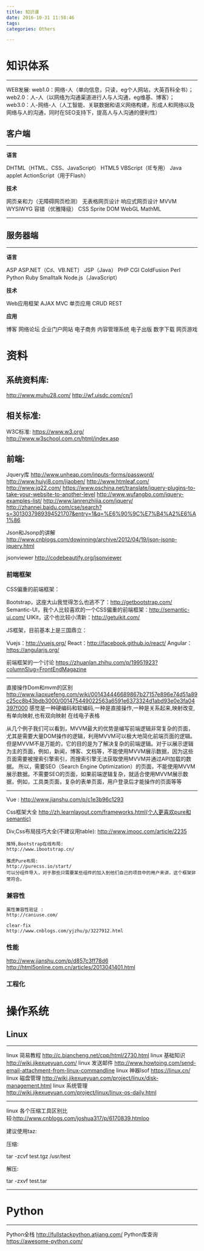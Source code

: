 ```yaml
---
title: 知识谱
date: 2016-10-31 11:58:46
tags:
categories: Others

---
```


# 知识体系

--------

WEB发展:
web1.0：网络-人（单向信息，只读，eg个人网站，大英百科全书）；
web2.0：人-人（以网络为沟通渠道进行人与人沟通，eg维基、博客）；
web3.0：人-网络-人（人工智能、关联数据和语义网络构建，形成人和网络以及网络与人的沟通，同时在SEO支持下，提高人与人沟通的便利性）


## 客户端

-----------
**语言**

DHTML（HTML、CSS、JavaScript） HTML5 VBScript（IE专用） Java applet ActionScript（用于Flash）

**技术**

网页亲和力（无障碍网页检测） 无表格网页设计 响应式网页设计 MVVM WYSIWYG 容错（优雅降级） CSS Sprite DOM WebGL MathML


----

## 服务器端

--------
**语言**

ASP ASP.NET（C♯、VB.NET） JSP（Java） PHP CGI ColdFusion Perl Python Ruby Smalltalk Node.js（JavaScript）

**技术**

Web应用框架 AJAX MVC 单页应用 CRUD REST

**应用**

博客 网络论坛 企业门户网站 电子商务 内容管理系统 电子出版 数字下载 网页游戏


# 资料

## 系统资料库:

http://www.muhu28.com/
http://wf.uisdc.com/cn/]

## 相关标准:

W3C标准:
https://www.w3.org/
http://www.w3school.com.cn/html/index.asp

## 前端:

Jquery库
http://www.unheap.com/inputs-forms/password/
http://www.huiyi8.com/jiaoben/
http://www.htmleaf.com/
http://www.jq22.com/
https://www.oschina.net/translate/jquery-plugins-to-take-your-website-to-another-level
http://www.wufangbo.com/jquery-examples-list/
http://www.lanrenzhijia.com/jquery/
http://zhannei.baidu.com/cse/search?s=3013037989394521707&entry=1&q=%E6%90%9C%E7%B4%A2%E6%A1%86

Json和Jsonp的讲解
http://www.cnblogs.com/dowinning/archive/2012/04/19/json-jsonp-jquery.html

jsonviewer
http://codebeautify.org/jsonviewer

### 前端框架

CSS偏重的前端框架：

Bootstrap，这座大山我觉得怎么也逃不了：http://getbootstrap.com/
Semantic-UI，我个人比较喜欢的一个CSS偏重的前端框架：http://semantic-ui.com/
UIKit，这个也比较小清新：http://getuikit.com/

JS框架，目前基本上是三国鼎立：

Vuejs：http://vuejs.org/
React：http://facebook.github.io/react/
Angular： https://angularjs.org/

前端框架的一个讨论
https://zhuanlan.zhihu.com/p/19951923?columnSlug=FrontEndMagazine


------
直接操作Dom和mvm的区别
http://www.liaoxuefeng.com/wiki/001434446689867b27157e896e74d51a89c25cc8b43bdb3000/001475449022563a6591e6373324d1abd93e0e3fa04397f000
感觉是一种硬编码和软编码,一种是直接操作,一种是关系起来,映射改变,有单向映射,也有双向映射
在线电子表格

从几个例子我们可以看到，MVVM最大的优势是编写前端逻辑非常复杂的页面，尤其是需要大量DOM操作的逻辑，利用MVVM可以极大地简化前端页面的逻辑。
但是MVVM不是万能的，它的目的是为了解决复杂的前端逻辑。对于以展示逻辑为主的页面，例如，新闻，博客、文档等，不能使用MVVM展示数据，因为这些页面需要被搜索引擎索引，而搜索引擎无法获取使用MVVM并通过API加载的数据。
所以，需要SEO（Search Engine Optimization）的页面，不能使用MVVM展示数据。不需要SEO的页面，如果前端逻辑复杂，就适合使用MVVM展示数据，例如，工具类页面，复杂的表单页面，用户登录后才能操作的页面等等

----

Vue : http://www.jianshu.com/p/c1e3b96c1293

Css框架大全
http://zh.learnlayout.com/frameworks.html(个人更喜欢pure和semantic)

Div,Css布局技巧大全(不建议用table):
    http://www.imooc.com/article/2235

    推特,Bootstrap在线布局:
    http://www.ibootstrap.cn/

    雅虎Pure布局:
    http://purecss.io/start/
    可以分组件导入，对于那些只需要某些组件的加入到他们自己的项目中的用户来讲，这个框架非常符合。


### 兼容性

    属性兼容性验证 :
    http://caniuse.com/

    clear-fix
    http://www.cnblogs.com/yjzhu/p/3227912.html

### 性能
http://www.jianshu.com/p/d857c3ff78d6
http://html5online.com.cn/articles/2013041401.html
###  工程化



# 操作系统

## Linux
------
linux 简易教程 http://c.biancheng.net/cpp/html/2730.html
linux 基础知识 http://wiki.jikexueyuan.com/
linux 发送邮件 http://www.howtoing.com/send-email-attachment-from-linux-commandline
linux 神器lsof https://linux.cn/
linux 磁盘管理 http://wiki.jikexueyuan.com/project/linux/disk-management.html
linux 系统管理 http://wiki.jikexueyuan.com/project/linux/linux-os-daily.html

------
linux 各个压缩工具区别比较:http://www.cnblogs.com/joshua317/p/6170839.htmloo

建议使用taz:

压缩:

tar -zcvf test.tgz /usr/test

解压:

tar -zxvf test.tar

-------

# Python
------
Python全栈 http://fullstackpython.atjiang.com/
Python库查询 https://awesome-python.com/
